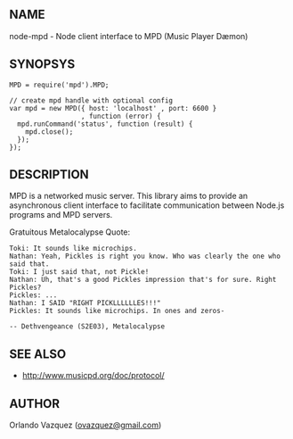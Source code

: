 NAME
----

node-mpd - Node client interface to MPD (Music Player Dæmon)

SYNOPSYS
--------

    MPD = require('mpd').MPD;

    // create mpd handle with optional config
    var mpd = new MPD({ host: 'localhost' , port: 6600 }
                      , function (error) {
      mpd.runCommand('status', function (result) {
        mpd.close();
      });
    });

DESCRIPTION
-----------

MPD is a networked music server. This library aims to provide an asynchronous
client interface to facilitate communication between Node.js programs and MPD
servers.


Gratuitous Metalocalypse Quote:

    Toki: It sounds like microchips.
    Nathan: Yeah, Pickles is right you know. Who was clearly the one who said that.
    Toki: I just said that, not Pickle!
    Nathan: Uh, that's a good Pickles impression that's for sure. Right Pickles?
    Pickles: ...
    Nathan: I SAID "RIGHT PICKLLLLLLES!!!"
    Pickles: It sounds like microchips. In ones and zeros-

    -- Dethvengeance (S2E03), Metalocalypse

SEE ALSO
--------

- http://www.musicpd.org/doc/protocol/

AUTHOR
------

Orlando Vazquez (ovazquez@gmail.com)
